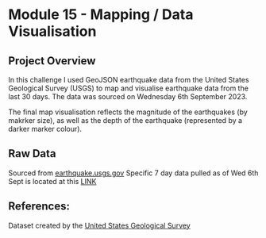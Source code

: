 # Module 15 - Mapping / Data Visualisation 

## Project Overview

In this challenge I used GeoJSON earthquake data from the United States Geological Survey (USGS) to map and visualise earthquake data from the last 30 days.
The data was sourced on Wednesday 6th September 2023.

The final map visualisation reflects the magnitude of the earthquakes (by makrker size), as well as the depth of the earthquake (represented by a darker marker colour). 

## Raw Data
Sourced from [earthquake.usgs.gov](https://earthquake.usgs.gov/earthquakes/feed/v1.0/geojson.php)
Specific 7 day data pulled as of Wed 6th Sept is located at this [LINK](https://earthquake.usgs.gov/earthquakes/feed/v1.0/summary/all_week.geojson)

## References:
Dataset created by the [United States Geological Survey](https://earthquake.usgs.gov/earthquakes/feed/v1.0/geojson.php)
